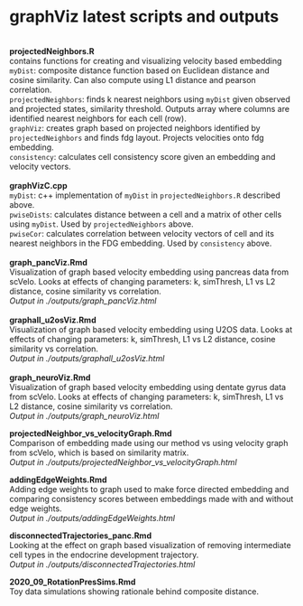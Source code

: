 # graphViz latest scripts and outputs
\
**projectedNeighbors.R**  \
contains functions for creating and visualizing velocity based embedding  \
`myDist`: composite distance function based on Euclidean distance and cosine similarity. Can also compute using L1 distance and pearson correlation.  \
`projectedNeighbors`: finds k nearest neighbors using `myDist` given observed and projected states, similarity threshold. Outputs array where columns are identified nearest neighbors for each cell (row).  \
`graphViz`: creates graph based on projected neighbors identified by `projectedNeighbors` and finds fdg layout. Projects velocities onto fdg embedding.   \
`consistency`: calculates cell consistency score given an embedding and velocity vectors.  \
\
**graphVizC.cpp**  
`myDist`: c++ implementation of `myDist` in `projectedNeighbors.R` described above.  
`pwiseDists`: calculates distance between a cell and a matrix of other cells using `myDist`. Used by `projectedNeighbors` above.  
`pwiseCor`: calculates correlation between velocity vectors of cell and its nearest neighbors in the FDG embedding. Used by `consistency` above.  
\
**graph_pancViz.Rmd**  \
Visualization of graph based velocity embedding using pancreas data from scVelo. Looks at effects of changing parameters: k, simThresh, L1 vs L2 distance, cosine similarity vs correlation.\
*Output in ./outputs/graph_pancViz.html*\
\
**graphall_u2osViz.Rmd**  \
Visualization of graph based velocity embedding using U2OS data. Looks at effects of changing parameters: k, simThresh, L1 vs L2 distance, cosine similarity vs correlation.\
*Output in ./outputs/graphall_u2osViz.html*\
\
**graph_neuroViz.Rmd**  
Visualization of graph based velocity embedding using dentate gyrus data from scVelo. Looks at effects of changing parameters: k, simThresh, L1 vs L2 distance, cosine similarity vs correlation.\
*Output in ./outputs/graph_neuroViz.html*  

**projectedNeighbor_vs_velocityGraph.Rmd**  
Comparison of embedding made using our method vs using velocity graph from scVelo, which is based on similarity matrix.  
*Output in ./outputs/projectedNeighbor_vs_velocityGraph.html*   

**addingEdgeWeights.Rmd**  
Adding edge weights to graph used to make force directed embedding and comparing consistency scores between embeddings made with and without edge weights.  
*Output in ./outputs/addingEdgeWeights.html*  

**disconnectedTrajectories_panc.Rmd**  
Looking at the effect on graph based visualization of removing intermediate cell types in the endocrine development trajectory.  
*Output in ./outputs/disconnectedTrajectories.html*  

**2020_09_RotationPresSims.Rmd**\
Toy data simulations showing rationale behind composite distance.
